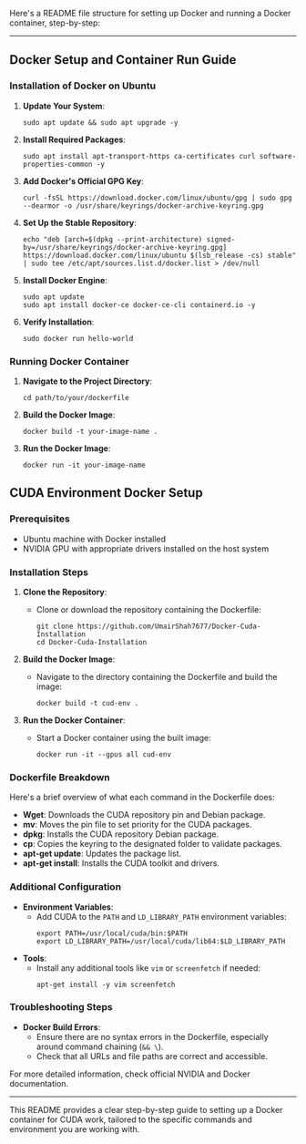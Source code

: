Here's a README file structure for setting up Docker and running a Docker container, step-by-step:

---

## Docker Setup and Container Run Guide

### Installation of Docker on Ubuntu

1. **Update Your System**:
   ```
   sudo apt update && sudo apt upgrade -y
   ```

2. **Install Required Packages**:
   ```
   sudo apt install apt-transport-https ca-certificates curl software-properties-common -y
   ```

3. **Add Docker's Official GPG Key**:
   ```
   curl -fsSL https://download.docker.com/linux/ubuntu/gpg | sudo gpg --dearmor -o /usr/share/keyrings/docker-archive-keyring.gpg
   ```

4. **Set Up the Stable Repository**:
   ```
   echo "deb [arch=$(dpkg --print-architecture) signed-by=/usr/share/keyrings/docker-archive-keyring.gpg] https://download.docker.com/linux/ubuntu $(lsb_release -cs) stable" | sudo tee /etc/apt/sources.list.d/docker.list > /dev/null
   ```

5. **Install Docker Engine**:
   ```
   sudo apt update
   sudo apt install docker-ce docker-ce-cli containerd.io -y
   ```

6. **Verify Installation**:
   ```
   sudo docker run hello-world
   ```

### Running Docker Container

1. **Navigate to the Project Directory**:
   ```
   cd path/to/your/dockerfile
   ```

2. **Build the Docker Image**:
   ```
   docker build -t your-image-name .
   ```

3. **Run the Docker Image**:
   ```
   docker run -it your-image-name
   ```

## CUDA Environment Docker Setup

### Prerequisites

- Ubuntu machine with Docker installed
- NVIDIA GPU with appropriate drivers installed on the host system

### Installation Steps

1. **Clone the Repository**:
   - Clone or download the repository containing the Dockerfile:
     ```
     git clone https://github.com/UmairShah7677/Docker-Cuda-Installation
     cd Docker-Cuda-Installation
     ```

2. **Build the Docker Image**:
   - Navigate to the directory containing the Dockerfile and build the image:
     ```
     docker build -t cud-env .
     ```

3. **Run the Docker Container**:
   - Start a Docker container using the built image:
     ```
     docker run -it --gpus all cud-env
     ```

### Dockerfile Breakdown

Here's a brief overview of what each command in the Dockerfile does:
- **Wget**: Downloads the CUDA repository pin and Debian package.
- **mv**: Moves the pin file to set priority for the CUDA packages.
- **dpkg**: Installs the CUDA repository Debian package.
- **cp**: Copies the keyring to the designated folder to validate packages.
- **apt-get update**: Updates the package list.
- **apt-get install**: Installs the CUDA toolkit and drivers.

### Additional Configuration

- **Environment Variables**:
  - Add CUDA to the `PATH` and `LD_LIBRARY_PATH` environment variables:
    ```
    export PATH=/usr/local/cuda/bin:$PATH
    export LD_LIBRARY_PATH=/usr/local/cuda/lib64:$LD_LIBRARY_PATH
    ```
- **Tools**:
  - Install any additional tools like `vim` or `screenfetch` if needed:
    ```
    apt-get install -y vim screenfetch
    ```

### Troubleshooting Steps

- **Docker Build Errors**:
  - Ensure there are no syntax errors in the Dockerfile, especially around command chaining (`&& \`).
  - Check that all URLs and file paths are correct and accessible.

For more detailed information, check official NVIDIA and Docker documentation.

---

This README provides a clear step-by-step guide to setting up a Docker container for CUDA work, tailored to the specific commands and environment you are working with.
